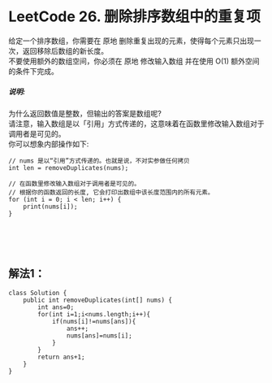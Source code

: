 #    LeetCode 26. 删除排序数组中的重复项

给定一个排序数组，你需要在 原地 删除重复出现的元素，使得每个元素只出现一次，返回移除后数组的新长度。</br>
不要使用额外的数组空间，你必须在 原地 修改输入数组 并在使用 O(1) 额外空间的条件下完成。</br>


##### 说明:
为什么返回数值是整数，但输出的答案是数组呢?</br>
请注意，输入数组是以「引用」方式传递的，这意味着在函数里修改输入数组对于调用者是可见的。</br>
你可以想象内部操作如下:</br>
```
// nums 是以“引用”方式传递的。也就是说，不对实参做任何拷贝
int len = removeDuplicates(nums);

// 在函数里修改输入数组对于调用者是可见的。
// 根据你的函数返回的长度, 它会打印出数组中该长度范围内的所有元素。
for (int i = 0; i < len; i++) {
    print(nums[i]);
}
```
</br></br></br>
##    解法1：

```
class Solution {
    public int removeDuplicates(int[] nums) {
        int ans=0;
        for(int i=1;i<nums.length;i++){
            if(nums[i]!=nums[ans]){
                ans++;
                nums[ans]=nums[i];
            }
        }
        return ans+1;
    }
}
```
